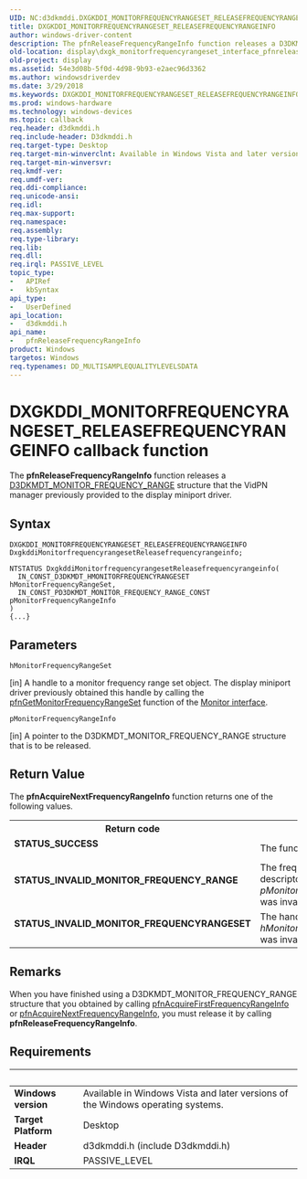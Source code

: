 ```yaml
---
UID: NC:d3dkmddi.DXGKDDI_MONITORFREQUENCYRANGESET_RELEASEFREQUENCYRANGEINFO
title: DXGKDDI_MONITORFREQUENCYRANGESET_RELEASEFREQUENCYRANGEINFO
author: windows-driver-content
description: The pfnReleaseFrequencyRangeInfo function releases a D3DKMDT_MONITOR_FREQUENCY_RANGE structure that the VidPN manager previously provided to the display miniport driver.
old-location: display\dxgk_monitorfrequencyrangeset_interface_pfnreleasefrequencyrangeinfo.htm
old-project: display
ms.assetid: 54e3d08b-5f0d-4d98-9b93-e2aec96d3362
ms.author: windowsdriverdev
ms.date: 3/29/2018
ms.keywords: DXGKDDI_MONITORFREQUENCYRANGESET_RELEASEFREQUENCYRANGEINFO, VidPnFunctions_3fa4c08c-827e-43ac-bcf2-68293d94cb79.xml, d3dkmddi/pfnReleaseFrequencyRangeInfo, display.dxgk_monitorfrequencyrangeset_interface_pfnreleasefrequencyrangeinfo, pfnReleaseFrequencyRangeInfo, pfnReleaseFrequencyRangeInfo callback function [Display Devices]
ms.prod: windows-hardware
ms.technology: windows-devices
ms.topic: callback
req.header: d3dkmddi.h
req.include-header: D3dkmddi.h
req.target-type: Desktop
req.target-min-winverclnt: Available in Windows Vista and later versions of the Windows operating systems.
req.target-min-winversvr: 
req.kmdf-ver: 
req.umdf-ver: 
req.ddi-compliance: 
req.unicode-ansi: 
req.idl: 
req.max-support: 
req.namespace: 
req.assembly: 
req.type-library: 
req.lib: 
req.dll: 
req.irql: PASSIVE_LEVEL
topic_type:
-	APIRef
-	kbSyntax
api_type:
-	UserDefined
api_location:
-	d3dkmddi.h
api_name:
-	pfnReleaseFrequencyRangeInfo
product: Windows
targetos: Windows
req.typenames: DD_MULTISAMPLEQUALITYLEVELSDATA
---
```



# DXGKDDI_MONITORFREQUENCYRANGESET_RELEASEFREQUENCYRANGEINFO callback function
The <b>pfnReleaseFrequencyRangeInfo</b> function releases a <a href="https://msdn.microsoft.com/library/windows/hardware/ff546103">D3DKMDT_MONITOR_FREQUENCY_RANGE</a> structure that the VidPN manager previously provided to the display miniport driver.

## Syntax

```
DXGKDDI_MONITORFREQUENCYRANGESET_RELEASEFREQUENCYRANGEINFO DxgkddiMonitorfrequencyrangesetReleasefrequencyrangeinfo;

NTSTATUS DxgkddiMonitorfrequencyrangesetReleasefrequencyrangeinfo(
  IN_CONST_D3DKMDT_HMONITORFREQUENCYRANGESET hMonitorFrequencyRangeSet,
  IN_CONST_PD3DKMDT_MONITOR_FREQUENCY_RANGE_CONST pMonitorFrequencyRangeInfo
)
{...}
```

## Parameters

`hMonitorFrequencyRangeSet`

[in] A handle to a monitor frequency range set object. The display miniport driver previously obtained this handle by calling the <a href="https://msdn.microsoft.com/78b80dbb-af1e-457c-854f-ff0404ab9808">pfnGetMonitorFrequencyRangeSet</a> function of the <a href="https://msdn.microsoft.com/library/windows/hardware/ff568433">Monitor interface</a>.

`pMonitorFrequencyRangeInfo`

[in] A pointer to the D3DKMDT_MONITOR_FREQUENCY_RANGE structure that is to be released.


## Return Value

The <b>pfnAcquireNextFrequencyRangeInfo</b> function returns one of the following values.

<table>
<tr>
<th>Return code</th>
<th>Description</th>
</tr>
<tr>
<td width="40%">
<dl>
<dt><b>STATUS_SUCCESS</b></dt>
</dl>
</td>
<td width="60%">
The function succeeded.

</td>
</tr>
<tr>
<td width="40%">
<dl>
<dt><b>STATUS_INVALID_MONITOR_FREQUENCY_RANGE</b></dt>
</dl>
</td>
<td width="60%">
The frequency range descriptor supplied in <i>pMonitorFrequencyRangeInfo</i> was invalid.

</td>
</tr>
<tr>
<td width="40%">
<dl>
<dt><b>STATUS_INVALID_MONITOR_FREQUENCYRANGESET</b></dt>
</dl>
</td>
<td width="60%">
The handle supplied in <i>hMonitorFrequencyRangeSet</i> was invalid.

</td>
</tr>
</table>

## Remarks

When you have finished using a D3DKMDT_MONITOR_FREQUENCY_RANGE structure that you obtained by calling <a href="https://msdn.microsoft.com/08bf8212-4cab-48ba-b9fc-fca2bb4251ff">pfnAcquireFirstFrequencyRangeInfo</a> or <a href="https://msdn.microsoft.com/b5490af8-ef25-4d5c-9154-08660e3d8780">pfnAcquireNextFrequencyRangeInfo</a>, you must release it by calling <b>pfnReleaseFrequencyRangeInfo</b>.

## Requirements
| &nbsp; | &nbsp; |
| ---- |:---- |
| **Windows version** | Available in Windows Vista and later versions of the Windows operating systems.  |
| **Target Platform** | Desktop |
| **Header** | d3dkmddi.h (include D3dkmddi.h) |
| **IRQL** | PASSIVE_LEVEL |